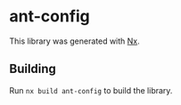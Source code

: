 # ant-config

This library was generated with [Nx](https://nx.dev).

## Building

Run `nx build ant-config` to build the library.